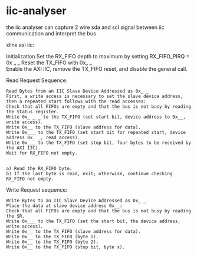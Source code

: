 # iic-analyser
the iic analyser can capture 2 wire sda and scl signal between iic communication and interpret the bus  

xlinx axi iic:  

Initialization
    Set the RX_FIFO depth to maximum by setting RX_FIFO_PIRQ = 0x _ _
    Reset the TX_FIFO with 0x_ _  
    Enable the AXI IIC, remove the TX_FIFO reset, and disable the general call.  
    
Read Request Sequence:    

    Read Bytes from an IIC Slave Device Addressed as 0x_ _    
    First, a write access is necessary to set the slave device address, then a repeated start follows with the read accesses:    
    Check that all FIFOs are empty and that the bus is not busy by reading the Status register.  
    Write 0x_ _ _ to the TX_FIFO (set start bit, device address to 0x__, write access).  
    Write 0x__ to the TX_FIFO (slave address for data).  
    Write 0x___ to the TX_FIFO (set start bit for repeated start, device address 0x_ _, read access).  
    Write 0x___ to the TX_FIFO (set stop bit, four bytes to be received by the AXI IIC).  
    Wait for RX_FIFO not empty.      
  
  
    a) Read the RX_FIFO byte.      
    b) If the last byte is read, exit; otherwise, continue checking RX_FIFO not empty.      
  
   
Write Request sequence:    

    Write Bytes to an IIC Slave Device Addressed as 0x_ _      
    Place the data at slave device address 0x__:      
    Check that all FIFOs are empty and that the bus is not busy by reading the SR.            
    Write 0x___ to the TX_FIFO (set the start bit, the device address, write access).            
    Write 0x__ to the TX_FIFO (slave address for data).      
    Write 0x__ to the TX_FIFO (byte 1).      
    Write 0x__ to the TX_FIFO (byte 2).       
    Write 0x__ to the TX_FIFO (stop bit, byte x).      





